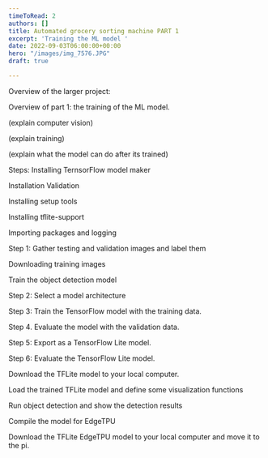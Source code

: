 ```yaml
---
timeToRead: 2
authors: []
title: Automated grocery sorting machine PART 1
excerpt: 'Training the ML model '
date: 2022-09-03T06:00:00+00:00
hero: "/images/img_7576.JPG"
draft: true

---
```

Overview of the larger project:

Overview of part 1: the training of the ML model.

(explain computer vision)

(explain training)

(explain what the model can do after its trained)

Steps:
Installing TernsorFlow model maker

Installation Validation

Installing setup tools

Installing tflite-support

Importing packages and logging

Step 1: Gather testing and validation images and label them

Downloading training images

Train the object detection model

Step 2: Select a model architecture

Step 3: Train the TensorFlow model with the training data.

Step 4. Evaluate the model with the validation data.

Step 5: Export as a TensorFlow Lite model.

Step 6: Evaluate the TensorFlow Lite model.

Download the TFLite model to your local computer.

Load the trained TFLite model and define some visualization functions

Run object detection and show the detection results

Compile the model for EdgeTPU

 Download the TFLite EdgeTPU model to your local computer and move it to the pi.